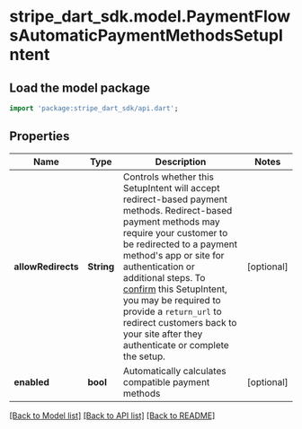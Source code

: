 # stripe_dart_sdk.model.PaymentFlowsAutomaticPaymentMethodsSetupIntent

## Load the model package
```dart
import 'package:stripe_dart_sdk/api.dart';
```

## Properties
Name | Type | Description | Notes
------------ | ------------- | ------------- | -------------
**allowRedirects** | **String** | Controls whether this SetupIntent will accept redirect-based payment methods.  Redirect-based payment methods may require your customer to be redirected to a payment method's app or site for authentication or additional steps. To [confirm](https://stripe.com/docs/api/setup_intents/confirm) this SetupIntent, you may be required to provide a `return_url` to redirect customers back to your site after they authenticate or complete the setup. | [optional] 
**enabled** | **bool** | Automatically calculates compatible payment methods | [optional] 

[[Back to Model list]](../README.md#documentation-for-models) [[Back to API list]](../README.md#documentation-for-api-endpoints) [[Back to README]](../README.md)


